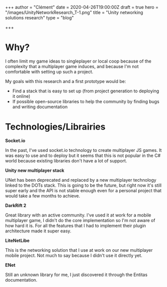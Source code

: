 +++
author = "Clément"
date = 2020-04-26T19:00:00Z
draft = true
hero = "/images/UnityNetworkResearch_T-1.png"
title = "Unity networking solutions research"
type = "blog"

+++
# Why?

I often limit my game ideas to singleplayer or local coop because of the complexity that a multiplayer game induces, and because I'm not comfortable with setting up such a project.

My goals with this research and a first prototype would be:

* Find a stack that is easy to set up (from project generation to deploying it online)
* If possible open-source libraries to help the community by finding bugs and writing documentation

# Technologies/Librairies

**Socket.io**

In the past, I've used socket.io technology to create multiplayer JS games. It was easy to use and to deploy but it seems that this is not popular in the C# world because existing libraries don't have a lot of support.

**Unity new multiplayer stack**

UNet has been deprecated and replaced by a new multiplayer technology linked to the DOTs stack. This is going to be the future, but right now it's still super early and the API is not stable enough even for a personal project that would take a few months to achieve.

**DarkRift 2**

Great library with an active community. I've used it at work for a mobile multiplayer game, I didn't do the core implementation so I'm not aware of how hard it is. For all the features that I had to implement their plugin architecture made it super easy.

**LiteNetLibe**

This is the networking solution that I use at work on our new multiplayer mobile project. Not much to say because I didn't use it directly yet.

**ENet**

Still an unknown library for me, I just discovered it through the Entitas documentation.